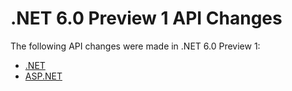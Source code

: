 # .NET 6.0 Preview 1 API Changes

The following API changes were made in .NET 6.0 Preview 1:

- [.NET](./.Net/6.0-preview1.md)
- [ASP.NET](./Asp.Net/6.0-preview1.md)
